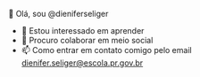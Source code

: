 👋 Olá, sou @dieniferseliger
- 👀 Estou interessado em aprender
- 💞️ Procuro colaborar em meio social
- 📫 Como entrar em contato comigo pelo email dienifer.seliger@escola.pr.gov.br

